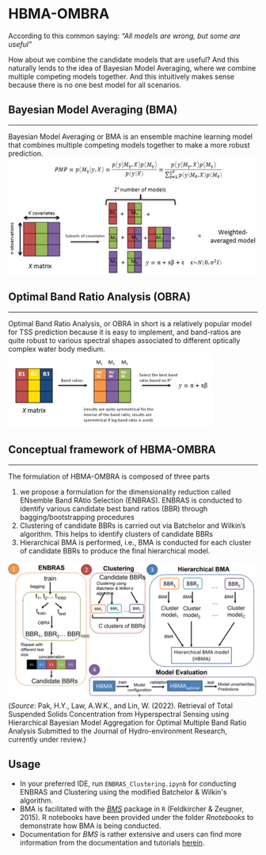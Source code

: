 # HBMA-OMBRA

According to this common saying: *“All models are wrong, but some are useful”* 

How about we combine the candidate models that are useful? And this naturally lends to the idea of Bayesian Model Averaging, where we combine multiple competing models together. And this intuitively makes sense because there is no one best model for all scenarios.


## Bayesian Model Averaging (BMA)
---

Bayesian Model Averaging or BMA is an ensemble machine learning model that combines multiple competing models together to make a more robust prediction. 
![BMA](BMA.jpg)
## Optimal Band Ratio Analysis (OBRA)
---
Optimal Band Ratio Analysis, or OBRA in short is a relatively popular model for TSS prediction because it is easy to implement, and band-ratios are quite robust to various spectral shapes associated to different optically complex water body medium.
![OBRA](OBRA.jpg)

## Conceptual framework of HBMA-OMBRA
---

The formulation of HBMA-OMBRA is composed of three parts
1. we propose a formulation for the dimensionality reduction called ENsemble Band RAtio Selection (ENBRAS). ENBRAS is conducted to identify various candidate best band ratios (BBR) through bagging/bootstrapping procedures
2. Clustering of candidate BBRs is carried out via Batchelor and Wilkin’s algorithm. This helps to identify clusters of candidate BBRs
3. Hierarchical BMA is performed, i.e., BMA is conducted for each cluster of candidate BBRs to produce the final hierarchical model. 

![image](conceptual_framework.jpg)
(*Source*: Pak, H.Y., Law, A.W.K., and Lin, W. (2022). Retrieval of Total Suspended Solids Concentration from Hyperspectral Sensing using Hierarchical Bayesian Model Aggregation for Optimal Multiple Band Ratio Analysis Submitted to the Journal of Hydro-environment Research, currently under review.)

## Usage
+ In your preferred IDE, run `ENBRAS_Clustering.ipynb` for conducting ENBRAS and Clustering using the modified Batchelor & Wilkin's algorithm.
+ BMA is facilitated with the [*BMS*](https://cran.r-project.org/src/contrib/Archive/BMS/) package in `R` (Feldkircher & Zeugner, 2015). R notebooks have been provided under the folder *Rnotebooks* to demonstrate how BMA is being conducted.
+ Documentation for *BMS* is rather extensive and users can find more information from the documentation and tutorials [herein](http://bms.zeugner.eu/).